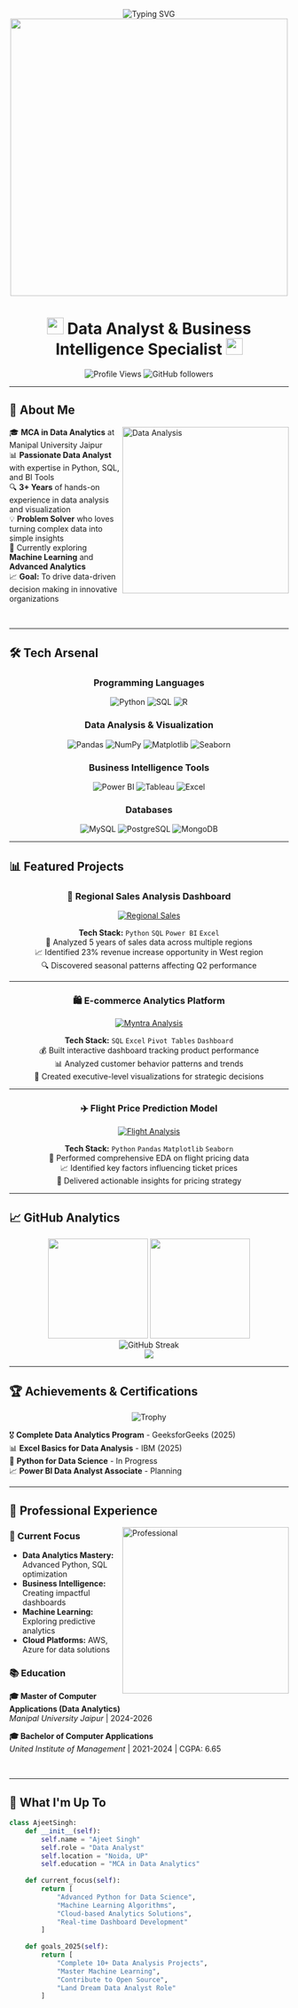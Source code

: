 <div align="center">
  <img src="https://readme-typing-svg.demolab.com?font=Fira+Code&size=28&duration=3000&pause=1000&color=00D9FF&center=true&vCenter=true&width=800&lines=Hi+%F0%9F%91%8B%2C+I'm+Ajeet+Singh;Data+Analyst+%7C+Python+Developer;Turning+Data+into+Actionable+Insights;Welcome+to+my+GitHub+Profile!" alt="Typing SVG" />
</div>

<div align="center">
  <img src="https://user-images.githubusercontent.com/74038190/225813708-98b745f2-7d22-48cf-9150-083f1b00d6c9.gif" width="500">
</div>

<h1 align="center">
  <img src="https://media.giphy.com/media/hvRJCLFzcasrR4ia7z/giphy.gif" width="30">
  Data Analyst & Business Intelligence Specialist
  <img src="https://media.giphy.com/media/hvRJCLFzcasrR4ia7z/giphy.gif" width="30">
</h1>

<div align="center">
  <img src="https://komarev.com/ghpvc/?username=YOUR_USERNAME&label=Profile%20Views&color=0e75b6&style=flat" alt="Profile Views" />
  <img src="https://img.shields.io/github/followers/YOUR_USERNAME?label=Followers&style=social" alt="GitHub followers" />
</div>

---

## 🚀 About Me

<img align="right" alt="Data Analysis" width="300" src="https://user-images.githubusercontent.com/74038190/212284100-561aa473-3905-4a80-b561-0d28506553ee.gif">

🎓 **MCA in Data Analytics** at Manipal University Jaipur  
📊 **Passionate Data Analyst** with expertise in Python, SQL, and BI Tools  
🔍 **3+ Years** of hands-on experience in data analysis and visualization  
💡 **Problem Solver** who loves turning complex data into simple insights  
🌱 Currently exploring **Machine Learning** and **Advanced Analytics**  
📈 **Goal:** To drive data-driven decision making in innovative organizations  

<br clear="right"/>

---

## 🛠️ Tech Arsenal

<div align="center">

### Programming Languages
![Python](https://img.shields.io/badge/Python-FFD43B?style=for-the-badge&logo=python&logoColor=blue)
![SQL](https://img.shields.io/badge/SQL-CC2927?style=for-the-badge&logo=microsoft-sql-server&logoColor=white)
![R](https://img.shields.io/badge/R-276DC3?style=for-the-badge&logo=r&logoColor=white)

### Data Analysis & Visualization
![Pandas](https://img.shields.io/badge/Pandas-2C2D72?style=for-the-badge&logo=pandas&logoColor=white)
![NumPy](https://img.shields.io/badge/Numpy-777BB4?style=for-the-badge&logo=numpy&logoColor=white)
![Matplotlib](https://img.shields.io/badge/Matplotlib-11557c?style=for-the-badge&logo=python&logoColor=white)
![Seaborn](https://img.shields.io/badge/Seaborn-3776AB?style=for-the-badge&logo=python&logoColor=white)

### Business Intelligence Tools
![Power BI](https://img.shields.io/badge/PowerBI-F2C811?style=for-the-badge&logo=Power%20BI&logoColor=white)
![Tableau](https://img.shields.io/badge/Tableau-E97627?style=for-the-badge&logo=Tableau&logoColor=white)
![Excel](https://img.shields.io/badge/Microsoft_Excel-217346?style=for-the-badge&logo=microsoft-excel&logoColor=white)

### Databases
![MySQL](https://img.shields.io/badge/MySQL-005C84?style=for-the-badge&logo=mysql&logoColor=white)
![PostgreSQL](https://img.shields.io/badge/PostgreSQL-316192?style=for-the-badge&logo=postgresql&logoColor=white)
![MongoDB](https://img.shields.io/badge/MongoDB-4EA94B?style=for-the-badge&logo=mongodb&logoColor=white)

</div>

---

## 📊 Featured Projects

<div align="center">

### 🏢 Regional Sales Analysis Dashboard
[![Regional Sales](https://img.shields.io/badge/View_Project-FF6B6B?style=for-the-badge&logo=github&logoColor=white)](https://github.com/YOUR_USERNAME/regional-sales-analysis)

**Tech Stack:** `Python` `SQL` `Power BI` `Excel`  
🎯 Analyzed 5 years of sales data across multiple regions  
📈 Identified 23% revenue increase opportunity in West region  
🔍 Discovered seasonal patterns affecting Q2 performance  

---

### 🛍️ E-commerce Analytics Platform
[![Myntra Analysis](https://img.shields.io/badge/View_Project-4ECDC4?style=for-the-badge&logo=github&logoColor=white)](https://github.com/YOUR_USERNAME/myntra-sales-analysis)

**Tech Stack:** `SQL` `Excel` `Pivot Tables` `Dashboard`  
💰 Built interactive dashboard tracking product performance  
📊 Analyzed customer behavior patterns and trends  
🎨 Created executive-level visualizations for strategic decisions  

---

### ✈️ Flight Price Prediction Model
[![Flight Analysis](https://img.shields.io/badge/View_Project-45B7D1?style=for-the-badge&logo=github&logoColor=white)](https://github.com/YOUR_USERNAME/flight-price-analysis)

**Tech Stack:** `Python` `Pandas` `Matplotlib` `Seaborn`  
🛫 Performed comprehensive EDA on flight pricing data  
📈 Identified key factors influencing ticket prices  
🎯 Delivered actionable insights for pricing strategy  

</div>

---

## 📈 GitHub Analytics

<div align="center">
  <img height="180em" src="https://github-readme-stats.vercel.app/api?username=YOUR_USERNAME&show_icons=true&theme=tokyonight&include_all_commits=true&count_private=true"/>
  <img height="180em" src="https://github-readme-stats.vercel.app/api/top-langs/?username=YOUR_USERNAME&layout=compact&langs_count=8&theme=tokyonight"/>
</div>

<div align="center">
  <img src="https://github-readme-streak-stats.herokuapp.com/?user=YOUR_USERNAME&theme=tokyonight" alt="GitHub Streak" />
</div>

<div align="center">
  <img src="https://github-readme-activity-graph.vercel.app/graph?username=YOUR_USERNAME&theme=tokyo-night&hide_border=true" />
</div>

---

## 🏆 Achievements & Certifications

<div align="center">

![Trophy](https://github-profile-trophy.vercel.app/?username=YOUR_USERNAME&theme=tokyonight&no-frame=true&row=1&column=6)

</div>

🎖️ **Complete Data Analytics Program** - GeeksforGeeks (2025)  
📊 **Excel Basics for Data Analysis** - IBM (2025)  
🐍 **Python for Data Science** - In Progress  
📈 **Power BI Data Analyst Associate** - Planning  

---

## 💼 Professional Experience

<img align="right" alt="Professional" width="300" src="https://user-images.githubusercontent.com/74038190/212284087-bbe7e430-757e-4901-90bf-4cd2ce3e1852.gif">

### 🎯 Current Focus
- **Data Analytics Mastery:** Advanced Python, SQL optimization
- **Business Intelligence:** Creating impactful dashboards
- **Machine Learning:** Exploring predictive analytics
- **Cloud Platforms:** AWS, Azure for data solutions

### 📚 Education
**🎓 Master of Computer Applications (Data Analytics)**  
*Manipal University Jaipur* | 2024-2026

**🎓 Bachelor of Computer Applications**  
*United Institute of Management* | 2021-2024 | CGPA: 6.65

<br clear="right"/>

---

## 🌟 What I'm Up To

```python
class AjeetSingh:
    def __init__(self):
        self.name = "Ajeet Singh"
        self.role = "Data Analyst"
        self.location = "Noida, UP"
        self.education = "MCA in Data Analytics"
        
    def current_focus(self):
        return [
            "Advanced Python for Data Science",
            "Machine Learning Algorithms",
            "Cloud-based Analytics Solutions",
            "Real-time Dashboard Development"
        ]
    
    def goals_2025(self):
        return [
            "Complete 10+ Data Analysis Projects",
            "Master Machine Learning",
            "Contribute to Open Source",
            "Land Dream Data Analyst Role"
        ]
